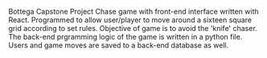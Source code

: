 Bottega Capstone Project
Chase game with front-end interface written with React. Programmed to allow user/player to move around a sixteen square grid
according to set rules. Objective of game is to avoid the 'knife' chaser. The back-end prgramming logic of the game is written in a python file. Users and game moves are saved to a back-end database as well.

